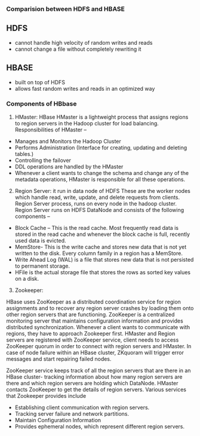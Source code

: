 ### Comparision between HDFS and HBASE
## HDFS
- cannot handle high velocity of random writes and reads 
- cannot change a file without completely rewriting it

## HBASE
- built on top of HDFS
- allows fast random writes and reads in an optimized way


### Components of HBbase
1. HMaster:
HBase HMaster is a lightweight process that assigns regions to region servers in the Hadoop cluster for load balancing. Responsibilities of HMaster –

- Manages and Monitors the Hadoop Cluster
- Performs Administration (Interface for creating, updating and deleting tables.)
- Controlling the failover
- DDL operations are handled by the HMaster
- Whenever a client wants to change the schema and change any of the metadata operations, HMaster is responsible for all these operations.

2. Region Server: it run in data node of HDFS
These are the worker nodes which handle read, write, update, and delete requests from clients. Region Server process, runs on every node in the hadoop cluster. Region Server runs on HDFS DataNode and consists of the following components –

- Block Cache – This is the read cache. Most frequently read data is stored in the read cache and whenever the block cache is full, recently used data is evicted.
- MemStore- This is the write cache and stores new data that is not yet written to the disk. Every column family in a region has a MemStore.
- Write Ahead Log (WAL) is a file that stores new data that is not persisted to permanent storage.
- HFile is the actual storage file that stores the rows as sorted key values on a disk.

3. Zookeeper:

HBase uses ZooKeeper as a distributed coordination service for region assignments and to recover any region server crashes by loading them onto 
other region servers that are functioning. ZooKeeper is a centralized monitoring server that maintains configuration information and provides 
distributed synchronization. 
Whenever a client wants to communicate with regions, they have to approach Zookeeper first. 
HMaster and Region servers are registered with ZooKeeper service, client needs to access ZooKeeper quorum in order to connect with 
region servers and HMaster. In case of node failure within an HBase cluster, ZKquoram will trigger error messages and start repairing failed nodes.

ZooKeeper service keeps track of all the region servers that are there in an HBase cluster- tracking information about how many 
region servers are there and which region servers are holding which DataNode. HMaster contacts ZooKeeper to get the details of region servers. 
Various services that Zookeeper provides include

- Establishing client communication with region servers.
- Tracking server failure and network partitions.
- Maintain Configuration Information
- Provides ephemeral nodes, which represent different region servers.

